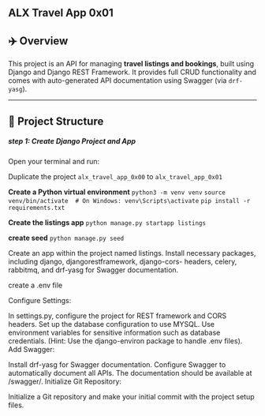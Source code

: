 ## ALX Travel App 0x01

## ✈️ Overview

This project is an API for managing **travel listings and bookings**, built using Django and Django REST Framework. It provides full CRUD functionality and comes with auto-generated API documentation using Swagger (via `drf-yasg`).

---

## 📁 Project Structure


##### step 1: Create Django Project and App
Open your terminal and run:

Duplicate the project `alx_travel_app_0x00` to `alx_travel_app_0x01`

**Create a Python virtual environment**
`python3 -m venv venv`
`source venv/bin/activate  # On Windows: venv\Scripts\activate`
`pip install -r requirements.txt`

**Create the listings app**
`python manage.py startapp listings`

**create seed**
`python manage.py seed`

Create an app within the project named listings.
Install necessary packages, including django, djangorestframework, django-cors- headers, celery, rabbitmq, and drf-yasg for Swagger documentation.

create a .env file

Configure Settings:

In settings.py, configure the project for REST framework and CORS headers.
Set up the database configuration to use MYSQL. Use environment variables for sensitive information such as database credentials. (Hint: Use the django-environ package to handle .env files).
Add Swagger:

Install drf-yasg for Swagger documentation.
Configure Swagger to automatically document all APIs. The documentation should be available at /swagger/.
Initialize Git Repository:

Initialize a Git repository and make your initial commit with the project setup files.